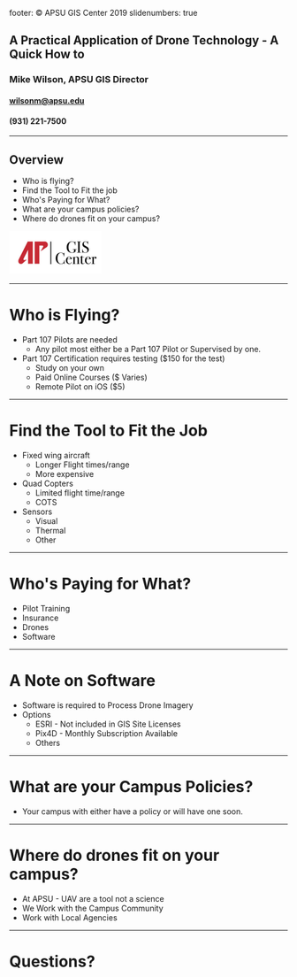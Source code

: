footer: © APSU GIS Center 2019
slidenumbers: true

## A Practical Application of Drone Technology - A Quick How to

### Mike Wilson, APSU GIS Director


#### wilsonm@apsu.edu
#### (931) 221-7500

---

## Overview

- Who is flying?
- Find the Tool to Fit the job
- Who's Paying for What?
- What are your campus policies?
- Where do drones fit on your campus?

![inline](apgis.png)

---

# Who is Flying?

- Part 107 Pilots are needed
  - Any pilot most either be a Part 107 Pilot or Supervised by one.
- Part 107 Certification requires testing ($150 for the test)
  - Study on your own
  - Paid Online Courses ($ Varies)
  - Remote Pilot on iOS ($5)

---

# Find the Tool to Fit the Job

- Fixed wing aircraft 
  - Longer Flight times/range
  - More expensive
- Quad Copters
  - Limited flight time/range
  - COTS
- Sensors
  - Visual
  - Thermal
  - Other

---

# Who's Paying for What?

- Pilot Training
- Insurance
- Drones
- Software

---

# A Note on Software

- Software is required to Process Drone Imagery
- Options
  - ESRI - Not included in GIS Site Licenses
  - Pix4D - Monthly Subscription Available
  - Others

---

# What are your Campus Policies?

- Your campus with either have a policy or will have one soon.

---

# Where do drones fit on your campus?

- At APSU - UAV are a tool not a science
- We Work with the Campus Community
- Work with Local Agencies

---

# Questions?


